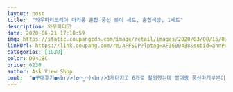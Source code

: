 ```yaml
---
layout: post 
title:  "와우파티코리아 마카롱 혼합 풍선 꽂이 세트, 혼합색상, 1세트" 
description: 와우파티코 ..
date: 2020-06-21 17:10:59 
img: https://static.coupangcdn.com/image/retail/images/2020/03/08/15/0/bc07e247-b1a8-40dc-8426-5498bab4aeb3.jpg 
linkUrl: https://link.coupang.com/re/AFFSDP?lptag=AF3600438&subid=ahnPublicAsk&pageKey=1387839789&itemId=2423416888&vendorItemId=70346377301&traceid=V0-113-4c322dbc2bc53d7c 
categories: [1020] 
color: D9418C 
price: 6230 
author: Ask View Shop 
cont:  "●구매후기●<br/>(✿◠‿◠)<br/>1개터지고 6개로 촬영했는데 빨대랑 풍선마개부분이 자꾸 빠져서 풍선들이 수시로 빠져서 다시끼우고 찍고 하느라 애먹었네요.<br/><br/>계속 분리되는건 왜일까요??<br/>구매이유<br/>구성품은 (빨대같은거) 넉넉하게 왔어요.<br/><br/>구입일: 4월21일  (배송일 4/22)<br/>그뒤로 아주 조심히 바람불어서 풍선 크기가 많이 크지않네요.<br/><br/>금액 :7,510원<br/>노란색 풍선이 두번입김 넣었는데 터졌어요;<br/>밑판아크릴도 가벼워서 위에 지탱할수있는것 올려둬야지 안그러면 풍선6개도 못견디고 휘청거립니다.<br/><br/>부속품 빠짐없이 잘 왔어요.<br/> 파스텔 톤이라 사진찍어놓으니 예쁘네요다만 풍선에 냄새가 나서 별 하나 뺐어요 .<br/><br/>사진과 같은 파스텔 색은 아니에요<br/>사진참고하세요!!<br/>상품명: 와우파티코리아 마카롱 혼합 풍선 꽂이 세트<br/>생일이여서 구매 했는데 아이가 너무 좋아 하네요^^<br/>솔직한 구매후기입니다.<br/><br/>아기 컨디션 맞춰서 얼른 표정좋을때 찍어야돼서 결국 풍선신경 못써서 그대로 또 촬영했네요.<br/> 풍선5개로 결국 최종사진 나왔어요.<br/><br/>아이도 예쁘다고 좋아하네요 :)^^<br/>아이생일 때 쓰려고 주문했어요.<br/><br/>야외촬영이였고 가져가서 촬영장소에서 직접 입으로 불어서 만들었는데<br/>어제받고 오늘 촬영했어요.<br/><br/>일단.<br/>.<br/> 엄청 뭔가 불편해요<br/>저희아기 300일이라 셀프촬영용으로 구매했어요.<br/><br/>제가 잘 못 사용 하는건지 ㅎ<br/>제품<br/>좀더 진한 색이네요<br/>첨부사진보시면 풍선 빠진거 찍혀있어요.<br/><br/>파스텔톤이라 색감은 예쁘게 나왔어요<br/>풍선들은 부피가 있어서 높이가 같으면 옆으로 자꾸 벌어지는데 밑은 옹기종기 붙어있어서 좁아서 자꾸 탈출하는듯 싶어요.<br/><br/>풍선재질 자체가 약간 싸구려같아요.<br/> 딱 일회성인듯!!<br/>(✿◠‿◠)<br/>1개터지고 6개로 촬영했는데 빨대랑 풍선마개부분이 자꾸 빠져서 풍선들이 수시로 빠져서 다시끼우고 찍고 하느라 애먹었네요.<br/><br/>계속 분리되는건 왜일까요??<br/>구매이유<br/>구성품은 (빨대같은거) 넉넉하게 왔어요.<br/><br/>구입일: 4월21일  (배송일 4/22)<br/>그뒤로 아주 조심히 바람불어서 풍선 크기가 많이 크지않네요.<br/><br/>금액 :7,510원<br/>노란색 풍선이 두번입김 넣었는데 터졌어요;<br/>밑판아크릴도 가벼워서 위에 지탱할수있는것 올려둬야지 안그러면 풍선6개도 못견디고 휘청거립니다.<br/><br/>부속품 빠짐없이 잘 왔어요.<br/> 파스텔 톤이라 사진찍어놓으니 예쁘네요다만 풍선에 냄새가 나서 별 하나 뺐어요 .<br/><br/>사진과 같은 파스텔 색은 아니에요<br/>사진참고하세요!!<br/>상품명: 와우파티코리아 마카롱 혼합 풍선 꽂이 세트<br/>생일이여서 구매 했는데 아이가 너무 좋아 하네요^^<br/>솔직한 구매후기입니다.<br/><br/>아기 컨디션 맞춰서 얼른 표정좋을때 찍어야돼서 결국 풍선신경 못써서 그대로 또 촬영했네요.<br/> 풍선5개로 결국 최종사진 나왔어요.<br/><br/>아이도 예쁘다고 좋아하네요 :)^^<br/>아이생일 때 쓰려고 주문했어요.<br/><br/>야외촬영이였고 가져가서 촬영장소에서 직접 입으로 불어서 만들었는데<br/>어제받고 오늘 촬영했어요.<br/><br/>일단.<br/>.<br/> 엄청 뭔가 불편해요<br/>저희아기 300일이라 셀프촬영용으로 구매했어요.<br/><br/>제가 잘 못 사용 하는건지 ㅎ<br/>제품<br/>좀더 진한 색이네요<br/>첨부사진보시면 풍선 빠진거 찍혀있어요.<br/><br/>파스텔톤이라 색감은 예쁘게 나왔어요<br/>풍선들은 부피가 있어서 높이가 같으면 옆으로 자꾸 벌어지는데 밑은 옹기종기 붙어있어서 좁아서 자꾸 탈출하는듯 싶어요.<br/><br/>풍선재질 자체가 약간 싸구려같아요.<br/> 딱 일회성인듯!!<br/>" 
---
```

